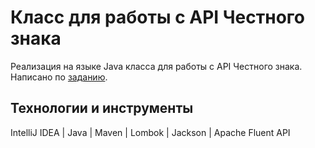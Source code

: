 # Класс для работы с API Честного знака

Реализация на языке Java класса для работы с API Честного знака.  
Написано по [заданию](https://github.com/lyovinas/crpt-api/blob/master/specification.txt).

## Технологии и инструменты

IntelliJ IDEA | Java | Maven | Lombok | Jackson | Apache Fluent API
